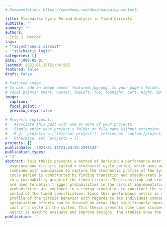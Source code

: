 ```yaml
---
# Documentation: https://wowchemy.com/docs/managing-content/

title: Stochastic Cycle Period Analysis in Timed Circuits
subtitle: ''
summary: ''
authors:
- Eric G. Mercer
tags:
- '"asynchronous circuit"'
- '"stochastic logic"'
categories: []
date: '1999-05-01'
lastmod: 2021-01-15T21:34:50Z
featured: false
draft: false

# Featured image
# To use, add an image named `featured.jpg/png` to your page's folder.
# Focal points: Smart, Center, TopLeft, Top, TopRight, Left, Right, BottomLeft, Bottom, BottomRight.
image:
  caption: ''
  focal_point: ''
  preview_only: false

# Projects (optional).
#   Associate this post with one or more of your projects.
#   Simply enter your project's folder or file name without extension.
#   E.g. `projects = ["internal-project"]` references `content/project/deep-learning/index.md`.
#   Otherwise, set `projects = []`.
projects: []
publishDate: '2021-01-15T21:34:50.259154Z'
publication_types:
- '7'
abstract: This thesis presents a method of deriving a performance metric for timed
  asynchronous circuits called a stochastic cycle period, which uses analytical techniques
  combined with simulation to capture the stochastic profile of the system. The stochastic
  cycle period is constructed by finding transition and steady-state probabilities
  in a reachability graph of the timed circuit. The transition and steady-state probabilities
  are used to obtain trigger probabilities in the circuit implementation. The trigger
  probabilities are employed in a timing simulation to construct the stochastic cycle
  period of the timed specification. Since this performance metric is a stochastic
  profile of the circuit behavior with regards to its individual components, synthesis
  optimization efforts can be focused on areas that significantly improve the expected
  cost of a cycle in the system. This thesis presents some case studies where the
  metric is used to evaluate and improve designs. The studies show the potentia...
publication: ''
---
```

